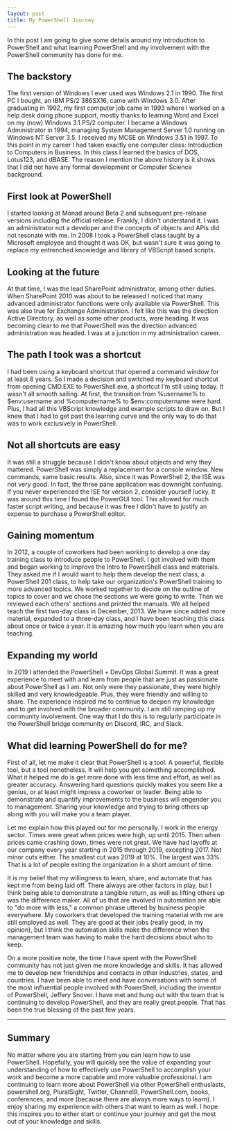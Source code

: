 ```yaml
---
layout: post
title: My PowerShell Journey
---
```


In this post I am going to give some details around my introduction to PowerShell and what learning PowerShell and my involvement with the PowerShell community has done for me.

## The backstory

The first version of Windows I ever used was Windows 2.1 in 1990. The first PC I bought, an IBM PS/2 386SX16, came with Windows 3.0. After graduating in 1992, my first computer job came in 1993 where I worked on a help desk doing phone support, mostly thanks to learning Word and Excel on my (now) Windows 3.1 PS/2 computer. I became a Windows Administrator in 1994, managing System Management Server 1.0 running on Windows NT Server 3.5. I received my MCSE on Windows 3.51 in 1997. To this point in my career I had taken exactly one computer class: Introduction to Computers in Business. In this class I learned the basics of DOS, Lotus123, and dBASE. The reason I mention the above history is it shows that I did not have any formal development or Computer Science background.

## First look at PowerShell

I started looking at Monad around Beta 2 and subsequent pre-release versions including the official release. Frankly, I didn't understand it. I was an administrator not a developer and the concepts of objects and APIs did not resonate with me. In 2008 I took a PowerShell class taught by a Microsoft employee and thought it was OK, but wasn't sure it was going to replace my entrenched knowledge and library of VBScript based scripts.

## Looking at the future

At that time, I was the lead SharePoint administrator, among other duties. When SharePoint 2010 was about to be released I noticed that many advanced administrator functions were only available via PowerShell. This was also true for Exchange Administration. I felt like this was the direction Active Directory, as well as some other products, were heading. It was becoming clear to me that PowerShell was the direction advanced administration was headed. I was at a junction in my administration career.

## The path I took was a shortcut

I had been using a keyboard shortcut that opened a command window for at least 8 years. So I made a decision and switched my keyboard shortcut from opening CMD.EXE to PowerShell.exe, a shortcut I'm still using today. It wasn't all smooth sailing. At first, the transition from %username% to $env:username and %computername% to $env:computername were hard. Plus, I had all this VBScript knowledge and example scripts to draw on. But I knew that I had to get past the learning curve and the only way to do that was to work exclusively in PowerShell.

## Not all shortcuts are easy

It was still a struggle because I didn't know about objects and why they mattered. PowerShell was simply a replacement for a console window. New commands, same basic results. Also, since it was PowerShell 2, the ISE was not very good. In fact, the three pane application was downright confusing. If you never experienced the ISE for version 2, consider yourself lucky. It was around this time I found the PowerGUI tool. This allowed for much faster script writing, and because it was free I didn't have to justify an expense to purchase a PowerShell editor.

## Gaining momentum

In 2012, a couple of coworkers had been working to develop a one day training class to introduce people to PowerShell. I got involved with them and began working to improve the Intro to PowerShell class and materials. They asked me if I would want to help them develop the next class, a PowerShell 201 class, to help take our organization's PowerShell training to more advanced topics. We worked together to decide on the outline of topics to cover and we chose the sections we were going to write. Then we reviewed each others' sections and printed the manuals. We all helped teach the first two-day class in December, 2013. We have since added more material, expanded to a three-day class, and I have been teaching this class about once or twice a year. It is amazing how much you learn when you are teaching.

## Expanding my world

In 2019 I attended the PowerShell + DevOps Global Summit. It was a great experience to meet with and learn from people that are just as passionate about PowerShell as I am. Not only were they passionate, they were highly skilled and very knowledgeable. Plus, they were friendly and willing to share. The experience inspired me to continue to deepen my knowledge and to get involved with the broader community. I am still ramping up my community involvement. One way that I do this is to regularly participate in the PowerShell bridge community on Discord, IRC, and Slack.

## What did learning PowerShell do for me?

First of all, let me make it clear that PowerShell is a tool. A powerful, flexible tool, but a tool nonetheless. It will help you get something accomplished. What it helped me do is get more done with less time and effort, as well as greater accuracy. Answering hard questions quickly makes you seem like a genius, or at least might impress a coworker or leader. Being able to demonstrate and quantify improvements to the business will engender you to management. Sharing your knowledge and trying to bring others up along with you will make you a team player.

Let me explain how this played out for me personally. I work in the energy sector. Times were great when prices were high, up until 2015. Then when prices came crashing down, times were not great. We have had layoffs at our company every year starting in 2015 through 2019, excepting 2017. Not minor cuts either. The smallest cut was 2019 at 10%. The largest was 33%. That is a lot of people exiting the organization in a short amount of time.

It is my belief that my willingness to learn, share, and automate that has kept me from being laid off. There always are other factors in play, but I think being able to demonstrate a tangible return, as well as lifting others up was the difference maker. All of us that are involved in automation are able to "do more with less," a common phrase uttered by business people everywhere. My coworkers that developed the training material with me are still employed as well. They are good at their jobs (really good, in my opinion), but I think the automation skills make the difference when the management team was having to make the hard decisions about who to keep.

On a more positive note, the time I have spent with the PowerShell community has not just given me more knowledge and skills. It has allowed me to develop new friendships and contacts in other industries, states, and countries. I have been able to meet and have conversations with some of the most influential people involved with PowerShell, including the inventor of PowerShell, Jeffery Snover. I have met and hung out with the team that is continuing to develop PowerShell, and they are really great people. That has been the true blessing of the past few years. 

---

## Summary

No matter where you are starting from you can learn how to use PowerShell. Hopefully, you will quickly see the value of expanding your understanding of how to effectively use PowerShell to accomplish your work and become a more capable and more valuable professional. I am continuing to learn more about PowerShell via other PowerShell enthusiasts, powershell.org, PluralSight, Twitter, Channel9, PowerShell.com, books, conferences, and more (because there are always more ways to learn). I enjoy sharing my experience with others that want to learn as well. I hope this inspires you to either start or continue your journey and get the most out of your knowledge and skills.